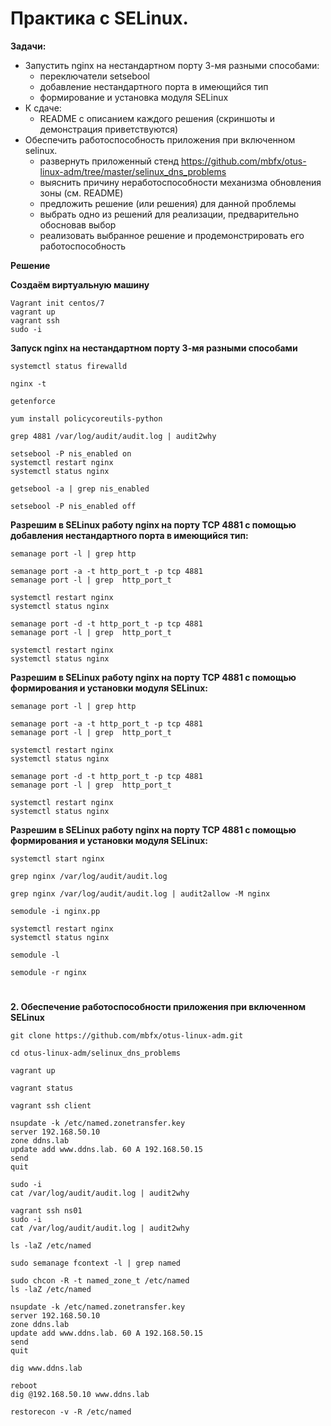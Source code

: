 # Практика с SELinux.

**Задачи:**

* Запустить nginx на нестандартном порту 3-мя разными способами:
    * переключатели setsebool
    * добавление нестандартного порта в имеющийся тип
    * формирование и установка модуля SELinux
* К сдаче:
    * README с описанием каждого решения (скриншоты и демонстрация приветствуются)
* Обеспечить работоспособность приложения при включенном selinux. 
    * развернуть приложенный стенд https://github.com/mbfx/otus-linux-adm/tree/master/selinux_dns_problems
    * выяснить причину неработоспособности механизма обновления зоны (см. README)
    * предложить решение (или решения) для данной проблемы
    * выбрать одно из решений для реализации, предварительно обосновав выбор
    * реализовать выбранное решение и продемонстрировать его работоспособность

**Решение**

**Создаём виртуальную машину**

```
Vagrant init centos/7
vagrant up
vagrant ssh
sudo -i
```

**Запуск nginx на нестандартном порту 3-мя разными способами**

```
systemctl status firewalld
```

```
nginx -t
```

```
getenforce 
```

```
yum install policycoreutils-python
```

```
grep 4881 /var/log/audit/audit.log | audit2why
```

```
setsebool -P nis_enabled on
systemctl restart nginx
systemctl status nginx
```

```
getsebool -a | grep nis_enabled
```

```
setsebool -P nis_enabled off
```

**Разрешим в SELinux работу nginx на порту TCP 4881 c помощью добавления нестандартного порта в имеющийся тип:**

```
semanage port -l | grep http
```

```
semanage port -a -t http_port_t -p tcp 4881
semanage port -l | grep  http_port_t
```

```
systemctl restart nginx
systemctl status nginx
```

```
semanage port -d -t http_port_t -p tcp 4881
semanage port -l | grep  http_port_t
```

```
systemctl restart nginx
systemctl status nginx
```

**Разрешим в SELinux работу nginx на порту TCP 4881 c помощью формирования и установки модуля SELinux:**

```
semanage port -l | grep http
```

```
semanage port -a -t http_port_t -p tcp 4881
semanage port -l | grep  http_port_t
```

```
systemctl restart nginx
systemctl status nginx
```

```
semanage port -d -t http_port_t -p tcp 4881
semanage port -l | grep  http_port_t
```

```
systemctl restart nginx
systemctl status nginx
```

**Разрешим в SELinux работу nginx на порту TCP 4881 c помощью формирования и установки модуля SELinux:**

```
systemctl start nginx
```

```
grep nginx /var/log/audit/audit.log
```

```
grep nginx /var/log/audit/audit.log | audit2allow -M nginx
```

```
semodule -i nginx.pp
```

```
systemctl restart nginx
systemctl status nginx
```

```
semodule -l
```

```
semodule -r nginx
```

#

**2. Обеспечение работоспособности приложения при включенном SELinux**

```
git clone https://github.com/mbfx/otus-linux-adm.git
```

```
cd otus-linux-adm/selinux_dns_problems
```

```
vagrant up
```

```
vagrant status
```

```
vagrant ssh client
```

```
nsupdate -k /etc/named.zonetransfer.key
server 192.168.50.10
zone ddns.lab
update add www.ddns.lab. 60 A 192.168.50.15
send
quit
```

```
sudo -i
cat /var/log/audit/audit.log | audit2why
```

```
vagrant ssh ns01 
sudo -i
cat /var/log/audit/audit.log | audit2why
```

```
ls -laZ /etc/named
```

```
sudo semanage fcontext -l | grep named
```

```
sudo chcon -R -t named_zone_t /etc/named
ls -laZ /etc/named
```

```
nsupdate -k /etc/named.zonetransfer.key
server 192.168.50.10
zone ddns.lab
update add www.ddns.lab. 60 A 192.168.50.15
send
quit
```

```
dig www.ddns.lab
```

```
reboot
dig @192.168.50.10 www.ddns.lab
```

```
restorecon -v -R /etc/named
```









